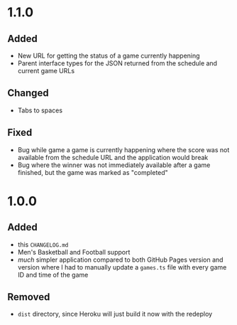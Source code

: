 # 1.1.0
## Added
- New URL for getting the status of a game currently happening
- Parent interface types for the JSON returned from the schedule and current game URLs

## Changed
- Tabs to spaces

## Fixed
- Bug while game a game is currently happening where the score was not available from the schedule URL and the application would break
- Bug where the winner was not immediately available after a game finished, but the game was marked as "completed"

# 1.0.0
## Added
- this `CHANGELOG.md`
- Men's Basketball and Football support
- _much_ simpler application compared to both GitHub Pages version and version where I had to manually update a `games.ts` file with every game ID and time of the game

## Removed
- `dist` directory, since Heroku will just build it now with the redeploy
